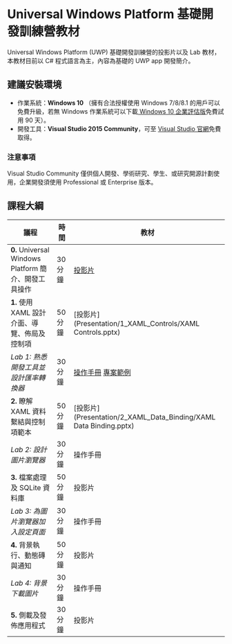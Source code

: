 # Universal Windows Platform 基礎開發訓練營教材

Universal Windows Platform (UWP) 基礎開發訓練營的投影片以及 Lab 教材，本教材目前以 C# 程式語言為主，內容為基礎的 UWP app 開發簡介。

## 建議安裝環境
* 作業系統：**Windows 10** （擁有合法授權使用 Windows 7/8/8.1 的用戶可以免費升級，若無 Windows 作業系統可以下載[ Windows 10 企業評估版](https://www.microsoft.com/en-us/evalcenter/evaluate-windows-10-enterprise)免費試用 90 天）。
* 開發工具：**Visual Studio 2015 Community**，可至 [Visual Studio 官網](http://visualstudio.com/)免費取得。

### 注意事項
Visual Studio Community 僅供個人開發、學術研究、學生、或研究開源計劃使用，企業開發須使用 Professional 或 Enterprise 版本。


## 課程大綱

議程 | 時間 | 教材
---- | ---- | ---- 
**0.** Universal Windows Platform 簡介、開發工具操作 | 30 分鐘 | [投影片](Presentation/0_Introduction/0_IntroToUWP.pptx)
**1.** 使用 XAML 設計介面、導覽、佈局及控制項 | 50 分鐘 | [投影片](Presentation/1_XAML_Controls/XAML Controls.pptx)
_Lab 1: 熟悉開發工具並設計匯率轉換器_ | 30 分鐘 | [操作手冊](HOL/HOL1_Tooling_and_Currency_Converter.md) [專案範例](Projects/HOL1-CurrencyConverter)
**2.** 瞭解 XAML 資料繫結與控制項範本 | 50 分鐘 | [投影片](Presentation/2_XAML_Data_Binding/XAML Data Binding.pptx)
_Lab 2: 設計圖片瀏覽器_ | 30 分鐘 | 操作手冊
**3.** 檔案處理及 SQLite 資料庫 | 50 分鐘 | 投影片
_Lab 3: 為圖片瀏覽器加入設定頁面_ | 30 分鐘 | 操作手冊
**4.** 背景執行、動態磚與通知 | 50 分鐘 | 投影片
_Lab 4: 背景下載圖片_ | 30 分鐘 | 操作手冊
**5.** 側載及發佈應用程式 | 30 分鐘 | 投影片

